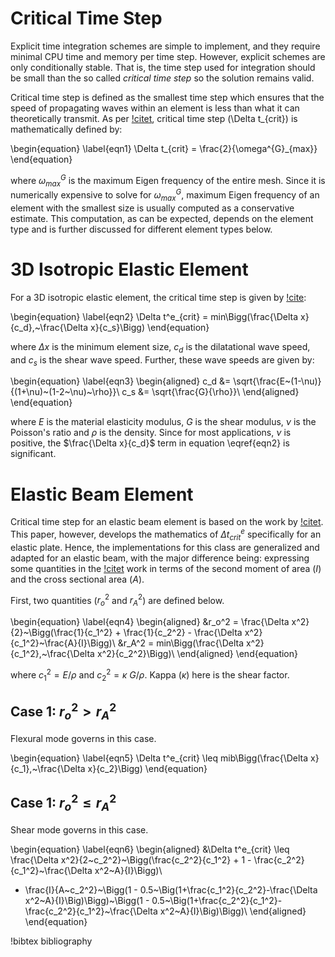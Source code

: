 # Critical Time Step

Explicit time integration schemes are simple to implement, and they require minimal CPU
time and memory per time step. However, explicit schemes are only conditionally stable.
That is, the time step used for integration should be small than the so called
_critical time step_ so the solution remains valid.

Critical time step is defined as the smallest time step which ensures that the speed
of propagating waves within an element is less than what it can theoretically transmit.
As per [!citet](hughes1987finite), critical time step (\Delta t_{crit}) is mathematically defined by:

\begin{equation}
\label{eqn1}
\Delta t_{crit} = \frac{2}{\omega^{G}_{max}}
\end{equation}

where $\omega^{G}_{max}$ is the maximum Eigen frequency of the entire mesh. Since it
is numerically expensive to solve for $\omega^{G}_{max}$, maximum Eigen frequency
of an element with the smallest size is usually computed as a conservative estimate. This computation,
as can be expected, depends on the element type and is further discussed for different
element types below.

# 3D Isotropic Elastic Element

For a 3D isotropic elastic element, the critical time step is given by [!cite](Askes2015):

\begin{equation}
\label{eqn2}
\Delta t^e_{crit} = min\Bigg(\frac{\Delta x}{c_d},~\frac{\Delta x}{c_s}\Bigg)
\end{equation}

where $\Delta x$ is the minimum element size, $c_d$ is the dilatational wave speed,
and $c_s$ is the shear wave speed. Further, these wave speeds are given by:

\begin{equation}
\label{eqn3}
\begin{aligned}
c_d &= \sqrt{\frac{E~(1-\nu)}{(1+\nu)~(1-2~\nu)~\rho}}\\
c_s &= \sqrt{\frac{G}{\rho}}\\
\end{aligned}
\end{equation}

where $E$ is the material elasticity modulus, $G$ is the shear modulus, $\nu$ is
the Poisson's ratio and $\rho$ is the density. Since for most applications, $\nu$ is
positive, the $\frac{\Delta x}{c_d}$ term in equation \eqref{eqn2} is significant.

# Elastic Beam Element

Critical time step for an elastic beam element is based on the work by [!citet](Krieg1973). This paper,
however, develops the mathematics of $\Delta t^e_{crit}$ specifically for an elastic plate. Hence,
the implementations for this class are generalized and adapted for an elastic beam, with the major
difference being: expressing some quantities in the [!citet](Krieg1973) work in terms of the second
moment of area ($I$) and the cross sectional area ($A$).

First, two quantities ($r_o^2$ and $r_A^2$) are defined below.

\begin{equation}
\label{eqn4}
\begin{aligned}
&r_o^2 = \frac{\Delta x^2}{2}~\Bigg(\frac{1}{c_1^2} + \frac{1}{c_2^2} - \frac{\Delta x^2}{c_1^2}~\frac{A}{I}\Bigg)\\
&r_A^2 = min\Bigg(\frac{\Delta x^2}{c_1^2},~\frac{\Delta x^2}{c_2^2}\Bigg)\\
\end{aligned}
\end{equation}

where $c_1^2 = E/\rho$ and $c_2^2 = \kappa~G/\rho$. Kappa ($\kappa$) here is the
shear factor.

## Case 1: $r_o^2 > r_A^2$

Flexural mode governs in this case.

\begin{equation}
\label{eqn5}
\Delta t^e_{crit} \leq mib\Bigg(\frac{\Delta x}{c_1},~\frac{\Delta x}{c_2}\Bigg)
\end{equation}

## Case 1: $r_o^2 \leq r_A^2$

Shear mode governs in this case.

\begin{equation}
\label{eqn6}
\begin{aligned}
&\Delta t^e_{crit} \leq \frac{\Delta x^2}{2~c_2^2}~\Bigg(\frac{c_2^2}{c_1^2} + 1 - \frac{c_2^2}{c_1^2}~\frac{\Delta x^2~A}{I}\Bigg)\\
+ \frac{I}{A~c_2^2}~\Bigg(1 - 0.5~\Big(1+\frac{c_1^2}{c_2^2}-\frac{\Delta x^2~A}{I}\Big)\Bigg)~\Bigg(1 - 0.5~\Big(1+\frac{c_2^2}{c_1^2}-\frac{c_2^2}{c_1^2}~\frac{\Delta x^2~A}{I}\Big)\Bigg)\\
\end{aligned}
\end{equation}

!bibtex bibliography
